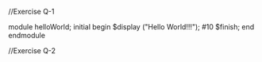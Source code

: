 //Exercise Q-1

module helloWorld;
    initial begin
        $display ("Hello World!!!");
        #10 $finish;
    end
endmodule

//Exercise Q-2

